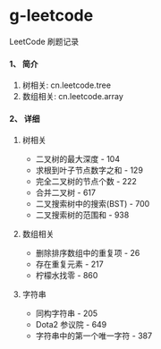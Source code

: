 # g-leetcode
LeetCode 刷题记录

#### 1、 简介
1. 树相关: cn.leetcode.tree
2. 数组相关: cn.leetcode.array

#### 2、 详细
1. 树相关
    - 二叉树的最大深度 - 104
    - 求根到叶子节点数字之和 - 129
    - 完全二叉树的节点个数 - 222
    - 合并二叉树 - 617
    - 二叉搜索树中的搜索(BST) - 700
    - 二叉搜索树的范围和 - 938

2. 数组相关
    - 删除排序数组中的重复项 - 26
    - 存在重复元素 - 217
    - 柠檬水找零 - 860
    
3. 字符串
    - 同构字符串 - 205
    - Dota2 参议院 - 649
    - 字符串中的第一个唯一字符 - 387
    